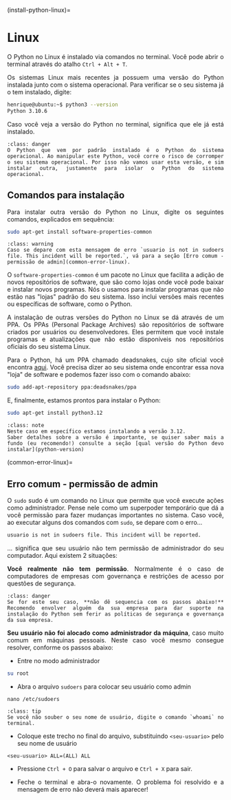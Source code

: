 (install-python-linux)=
# Linux

<div style="text-align: justify">

O Python no Linux é instalado via comandos no terminal. Você pode abrir o terminal através do atalho `Ctrl + Alt + T`. 

Os sistemas Linux mais recentes ja possuem uma versão do Python instalada junto com o sistema operacional. Para verificar se o seu sistema já o tem instalado, digite:

```bash
henrique@ubuntu:~$ python3 --version
Python 3.10.6
```

Caso você veja a versão do Python no terminal, significa que ele já está instalado.

```{admonition} Atenção
:class: danger
O Python que vem por padrão instalado é o Python do sistema operacional. Ao manipular este Python, você corre o risco de corromper o seu sistema operacional. Por isso não vamos usar esta versão, e sim instalar outra, justamente para isolar o Python do sistema operacional.
```

## Comandos para instalação

Para instalar outra versão do Python no Linux, digite os seguintes comandos, explicados em sequência:

```bash
sudo apt-get install software-properties-common
```

```{admonition} Em caso de erro
:class: warning
Caso se depare com esta mensagem de erro `usuario is not in sudoers file. This incident will be reported.`, vá para a seção [Erro comum - permissão de admin](common-error-linux).
```

O `software-properties-common` é um pacote no Linux que facilita a adição de novos repositórios de software, que são como lojas onde você pode baixar e instalar novos programas. Nós o usamos para instalar programas que não estão nas "lojas" padrão do seu sistema. Isso inclui versões mais recentes ou específicas de software, como o Python.

A instalação de outras versões do Python no Linux se dá através de um PPA. Os PPAs (Personal Package Archives) são repositórios de software criados por usuários ou desenvolvedores. Eles permitem que você instale programas e atualizações que não estão disponíveis nos repositórios oficiais do seu sistema Linux.

Para o Python, há um PPA chamado deadsnakes, cujo site oficial você encontra [aqui](https://launchpad.net/~deadsnakes/+archive/ubuntu/ppa). Você precisa dizer ao seu sistema onde encontrar essa nova "loja" de software e podemos fazer isso com o comando abaixo: 

```bash
sudo add-apt-repository ppa:deadsnakes/ppa
```

E, finalmente, estamos prontos para instalar o Python:

```bash
sudo apt-get install python3.12
```

```{admonition} Nota sobre versões do Python
:class: note
Neste caso em específico estamos instalando a versão 3.12.
Saber detalhes sobre a versão é importante, se quiser saber mais a fundo (eu recomendo!) consulte a seção [qual versão do Python devo instalar](python-version)
```

(common-error-linux)=
## Erro comum - permissão de admin

O `sudo` sudo é um comando no Linux que permite que você execute ações como administrador. Pense nele como um superpoder temporário que dá a você permissão para fazer mudanças importantes no sistema. Caso você, ao executar alguns dos comandos com `sudo`, se depare com o erro...

```bash
usuario is not in sudoers file. This incident will be reported.
```

... significa que seu usuário não tem permissão de administrador do seu computador. Aqui existem 2 situações:

**Você realmente não tem permissão**. Normalmente é o caso de computadores de empresas com governança e restrições de acesso por questões de segurança.
```{admonition} Atenção
:class: danger
Se for este seu caso, **não dê sequencia com os passos abaixo!** Recomendo envolver alguém da sua empresa para dar suporte na instalação do Python sem ferir as políticas de segurança e governança da sua empresa.
```

**Seu usuário não foi alocado como administrador da máquina**, caso muito comum em máquinas pessoais. Neste caso você mesmo consegue resolver, conforme os passos abaixo:

- Entre no modo administrador
```bash
su root
``` 

- Abra o arquivo `sudoers` para colocar seu usuário como admin
```
nano /etc/sudoers
```

```{admonition} Consultando seu usuário
:class: tip
Se você não souber o seu nome de usuário, digite o comando `whoami` no terminal.
```

- Coloque este trecho no final do arquivo, substituindo `<seu-usuario>` pelo seu nome de usuário
```text
<seu-usuario> ALL=(ALL) ALL
```

- Pressione `Ctrl + O` para salvar o arquivo e `Ctrl + X` para sair.
  
- Feche o terminal e abra-o novamente. O problema foi resolvido e a mensagem de erro não deverá mais aparecer!

</div>
